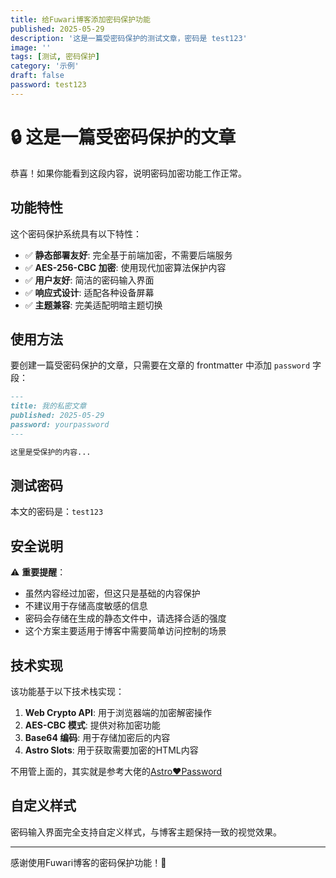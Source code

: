 ```yaml
---
title: 给Fuwari博客添加密码保护功能
published: 2025-05-29
description: '这是一篇受密码保护的测试文章，密码是 test123'
image: ''
tags: [测试, 密码保护]
category: '示例'
draft: false
password: test123
---
```


# 🔒 这是一篇受密码保护的文章

恭喜！如果你能看到这段内容，说明密码加密功能工作正常。

## 功能特性

这个密码保护系统具有以下特性：

- ✅ **静态部署友好**: 完全基于前端加密，不需要后端服务
- ✅ **AES-256-CBC 加密**: 使用现代加密算法保护内容
- ✅ **用户友好**: 简洁的密码输入界面
- ✅ **响应式设计**: 适配各种设备屏幕
- ✅ **主题兼容**: 完美适配明暗主题切换

## 使用方法

要创建一篇受密码保护的文章，只需要在文章的 frontmatter 中添加 `password` 字段：

```markdown
---
title: 我的私密文章
published: 2025-05-29
password: yourpassword
---

这里是受保护的内容...
```

## 测试密码

本文的密码是：`test123`

## 安全说明

⚠️ **重要提醒**：
- 虽然内容经过加密，但这只是基础的内容保护
- 不建议用于存储高度敏感的信息
- 密码会存储在生成的静态文件中，请选择合适的强度
- 这个方案主要适用于博客中需要简单访问控制的场景

## 技术实现

该功能基于以下技术栈实现：

1. **Web Crypto API**: 用于浏览器端的加密解密操作
2. **AES-CBC 模式**: 提供对称加密功能
3. **Base64 编码**: 用于存储加密后的内容
4. **Astro Slots**: 用于获取需要加密的HTML内容

不用管上面的，其实就是参考大佬的[Astro❤️Password](https://blog.mmf.moe/post/blog-02-password/)

## 自定义样式

密码输入界面完全支持自定义样式，与博客主题保持一致的视觉效果。

---

感谢使用Fuwari博客的密码保护功能！🎉
